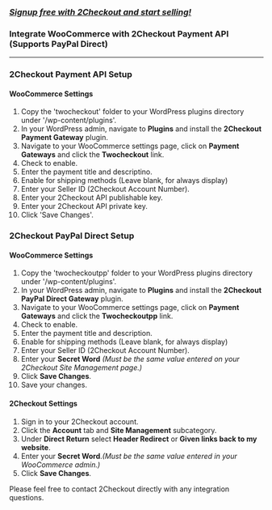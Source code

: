 ### _[Signup free with 2Checkout and start selling!](https://www.2checkout.com/referral?r=git2co)_

### Integrate WooCommerce with 2Checkout Payment API (Supports PayPal Direct)
----------------------------------------

### 2Checkout Payment API Setup

#### WooCommerce Settings

1. Copy the 'twocheckout' folder to your WordPress plugins directory under '/wp-content/plugins'.
2. In your WordPress admin, navigate to **Plugins** and install the **2Checkout Payment Gateway** plugin.
3. Navigate to your WooCommerce settings page, click on **Payment Gateways** and click the **Twocheckout** link.
4. Check to enable.
5. Enter the payment title and descriptino.
6. Enable for shipping methods (Leave blank, for always display)
7. Enter your Seller ID (2Checkout Account Number).
8. Enter your 2Checkout API publishable key.
9. Enter your 2Checkout API private key.
10. Click 'Save Changes'.



### 2Checkout PayPal Direct Setup

#### WooCommerce Settings

1. Copy the 'twocheckoutpp' folder to your WordPress plugins directory under '/wp-content/plugins'.
2. In your WordPress admin, navigate to **Plugins** and install the **2Checkout PayPal Direct Gateway** plugin.
3. Navigate to your WooCommerce settings page, click on **Payment Gateways** and click the **Twocheckoutpp** link.
4. Check to enable.
5. Enter the payment title and description.
6. Enable for shipping methods (Leave blank, for always display)
7. Enter your Seller ID (2Checkout Account Number).
8. Enter your **Secret Word** _(Must be the same value entered on your 2Checkout Site Management page.)_
9. Click **Save Changes**.
10. Save your changes.


#### 2Checkout Settings

1. Sign in to your 2Checkout account.
2. Click the **Account** tab and **Site Management** subcategory.
3. Under **Direct Return** select **Header Redirect** or **Given links back to my website**.
4. Enter your **Secret Word**._(Must be the same value entered in your WooCommerce admin.)_
5. Click **Save Changes**.

Please feel free to contact 2Checkout directly with any integration questions.
